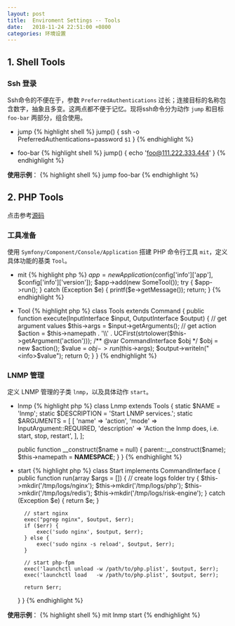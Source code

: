 ```yaml
---
layout: post
title:  Enviroment Settings -- Tools
date:   2018-11-24 22:51:00 +0800
categories: 环境设置
---
```


> 


## 1. Shell Tools

### Ssh 登录
Ssh命令的不便在于，参数 `PreferredAuthentications` 过长；连接目标的名称包含数字，抽象且多变。这两点都不便于记忆。现将ssh命令分为动作 `jump` 和目标 `foo-bar` 两部分，组合使用。

+ jump
{% highlight shell %}
jump() {
  ssh -o PreferredAuthentications=password `$1`
}
{% endhighlight %}

+ foo-bar
{% highlight shell %}
jump() {
  echo 'foo@111.222.333.444'
}
{% endhighlight %}

**使用示例**：
{% highlight shell %}
jump foo-bar
{% endhighlight %}

## 2. PHP Tools
点击参考[源码](https://github.com/zhang1career/mytools)

### 工具准备
使用 `Symfony/Component/Console/Application` 搭建 PHP 命令行工具 `mit`，定义具体功能的基类 `Tool`。

+ mit
{% highlight php %}
$app = new Application($config['info']['app'], $config['info']['version']);
$app->add(new SomeTool());
try {
    $app->run();
} catch (Exception $e)
{
    printf($e->getMessage());
    return;
}
{% endhighlight %}

+ Tool
{% highlight php %}
class Tools extends Command
{
    public function execute(InputInterface $input, OutputInterface $output)
    {
        // get argument values
        $this->args = $input->getArguments();
        // get action
        $action = $this->namepath . '\\' . UCFirst(strtolower($this->getArgument('action')));
        /** @var CommandInterface $obj */
        $obj = new $action();
        $value = $obj->run($this->args);
        $output->writeln("<info>$value</info>");
        return 0;
    }
}
{% endhighlight %}

### LNMP 管理
定义 LNMP 管理的子类 `lnmp`，以及具体动作 `start`。

+ lnmp
{% highlight php %}
class Lnmp extends Tools
{
    static $NAME = 'lnmp';
    static $DESCRIPTION = 'Start LNMP services.';
    static $ARGUMENTS = [
        [
            'name' => 'action',
            'mode' => InputArgument::REQUIRED,
            'description' => 'Action the lnmp does, i.e. start, stop, restart',
        ],
    ];

    public function __construct($name = null)
    {
        parent::__construct($name);
        $this->namepath = __NAMESPACE__;
    }
}
{% endhighlight %}

+ start
{% highlight php %}
class Start implements CommandInterface
{
    public function run(array $args = [])
    {
        // create logs folder
        try {
            $this->mkdir('/tmp/logs/nginx');
            $this->mkdir('/tmp/logs/php');
            $this->mkdir('/tmp/logs/redis');
            $this->mkdir('/tmp/logs/risk-engine');
        } catch (Exception $e) {
            return $e;
        }

        // start nginx
        exec("pgrep nginx", $output, $err);
        if ($err) {
            exec('sudo nginx', $output, $err);
        } else {
            exec('sudo nginx -s reload', $output, $err);
        }

        // start php-fpm
        exec('launchctl unload -w /path/to/php.plist', $output, $err);
        exec('launchctl load   -w /path/to/php.plist', $output, $err);

        return $err;
    }
}
{% endhighlight %}

**使用示例**：
{% highlight shell %}
mit lnmp start
{% endhighlight %}

